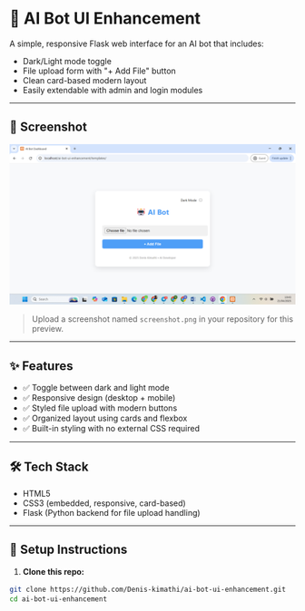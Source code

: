 # 🤖 AI Bot UI Enhancement

A simple, responsive Flask web interface for an AI bot that includes:

- Dark/Light mode toggle
- File upload form with "+ Add File" button
- Clean card-based modern layout
- Easily extendable with admin and login modules

---

## 📸 Screenshot

![Screenshot](image.png)

> Upload a screenshot named `screenshot.png` in your repository for this preview.

---

## ✨ Features

- ✅ Toggle between dark and light mode
- ✅ Responsive design (desktop + mobile)
- ✅ Styled file upload with modern buttons
- ✅ Organized layout using cards and flexbox
- ✅ Built-in styling with no external CSS required

---

## 🛠️ Tech Stack

- HTML5  
- CSS3 (embedded, responsive, card-based)  
- Flask (Python backend for file upload handling)  

---

## 🚀 Setup Instructions

1. **Clone this repo:**
```bash
git clone https://github.com/Denis-kimathi/ai-bot-ui-enhancement.git
cd ai-bot-ui-enhancement
